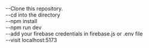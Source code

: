--Clone this repository.
<br/>
--cd into the directory
<br/>
--npm install
<br/>
--npm run dev
<br/>
--add your firebase credentials in firebase.js or .env file
<br/>
--visit localhost:5173
